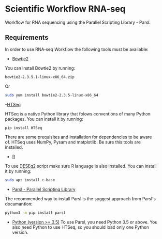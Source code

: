 # Scientific Workflow RNA-seq
Workflow for RNA sequencing using the Parallel Scripting Library - Parsl.

## Requirements

In order to use RNA-seq Workflow the following tools must be available:

- [Bowtie2](http://bowtie-bio.sourceforge.net/bowtie2/index.shtml)

You can install Bowtie2 by running:

```sh
bowtie2-2.3.5.1-linux-x86_64.zip
```

Or

```sh
sudo yum install bowtie2-2.3.5-linux-x86_64
```

-[HTSeq](https://htseq.readthedocs.io/en/master/)

HTSeq is a native Python library that folows conventions of many Python packages. You can install it by running:

```sh
pip install HTSeq
```

There are some prequisites and installation for dependencies to be aware of. HTSeq uses NumPy, Pysam and matplotlib. Be sure this tools are installed.

- [R](https://www.r-project.org/)

To use [DESEq2](https://bioconductor.org/packages/release/bioc/html/DESeq2.html) script make sure R language is also installed. You can install it by running:
```sh
sudo apt install r-base
```

- [Parsl - Parallel Scripting Library](https://parsl.readthedocs.io/en/stable/index.html)

The recommended way to install Parsl is the suggest approach from Parsl's documantion:
```sh
python3 -m pip install parsl
```

- [Python (version >= 3.5)](https://www.python.org/)
To use Parsl, you need Python 3.5 or above. You also need Python to use HTSeq, so you should load only one Python version.

